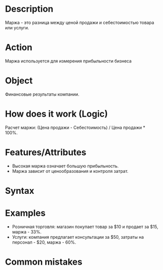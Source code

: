 # Description

Маржа - это разница между ценой продажи и себестоимостью товара или услуги.

# Action
Маржа используется для измерения прибыльности бизнеса

# Object
Финансовые результаты компании.

# How does it work (Logic)
Расчет маржи: (Цена продажи - Себестоимость) / Цена продажи * 100%.
# Features/Attributes
- Высокая маржа означает большую прибыльность.
- Маржа зависит от ценообразования и контроля затрат.

# Syntax
# Examples
- Розничная торговля: магазин покупает товар за $10 и продает за $15, маржа - 33%.
- Услуги: компания предлагает консультации за $50, затраты на персонал - $20, маржа - 60%.

# Common mistakes
